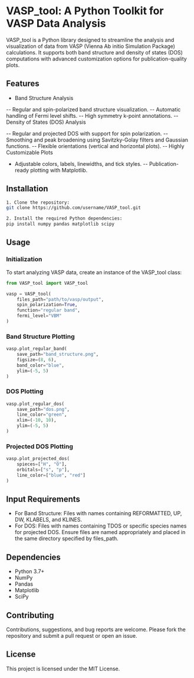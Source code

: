 # VASP_tool: A Python Toolkit for VASP Data Analysis
VASP_tool is a Python library designed to streamline the analysis and visualization of data from VASP (Vienna Ab initio Simulation Package) calculations. It supports both band structure and density of states (DOS) computations with advanced customization options for publication-quality plots.

## Features
- Band Structure Analysis

-- Regular and spin-polarized band structure visualization.
-- Automatic handling of Fermi level shifts.
-- High symmetry k-point annotations.
-- Density of States (DOS) Analysis

-- Regular and projected DOS with support for spin polarization.
-- Smoothing and peak broadening using Savitzky-Golay filters and Gaussian functions.
-- Flexible orientations (vertical and horizontal plots).
-- Highly Customizable Plots

- Adjustable colors, labels, linewidths, and tick styles.
-- Publication-ready plotting with Matplotlib.

## Installation
```bash
1. Clone the repository:
git clone https://github.com/username/VASP_tool.git

2. Install the required Python dependencies:
pip install numpy pandas matplotlib scipy
```

## Usage
### Initialization
To start analyzing VASP data, create an instance of the VASP_tool class:
```python
from VASP_tool import VASP_tool

vasp = VASP_tool(
    files_path="path/to/vasp/output", 
    spin_polarization=True, 
    function="regular band", 
    fermi_level="VBM"
)
```
### Band Structure Plotting
```python
vasp.plot_regular_band(
    save_path="band_structure.png",
    figsize=(8, 6),
    band_color="blue",
    ylim=(-5, 5)
)
```

### DOS Plotting
```python
vasp.plot_regular_dos(
    save_path="dos.png",
    line_color="green",
    xlim=(-10, 10),
    ylim=(-5, 5)
)
```

### Projected DOS Plotting
```python
vasp.plot_projected_dos(
    spieces=["H", "O"],
    orbitals=["s", "p"],
    line_color=["blue", "red"]
)
```

## Input Requirements
- For Band Structure:
Files with names containing REFORMATTED, UP, DW, KLABELS, and KLINES.
- For DOS:
Files with names containing TDOS or specific species names for projected DOS.
Ensure files are named appropriately and placed in the same directory specified by files_path.

## Dependencies
- Python 3.7+
- NumPy
- Pandas
- Matplotlib
- SciPy

## Contributing
Contributions, suggestions, and bug reports are welcome. Please fork the repository and submit a pull request or open an issue.

## License
This project is licensed under the MIT License.
